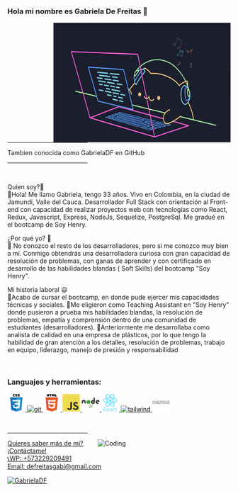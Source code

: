 ### Hola mi nombre es Gabriela De Freitas 👋
<a target="_blank" align="center">
  <img align="right" top="500" height="270" width="400" alt="GIF" src="https://github.com/SophieNguyen113/SophieNguyen113/blob/main/Sophie%20Nguyen%20-%20CatCat.gif">
  
</a>

<hr width="36%" >
 Tambien conocida como GabrielaDF en GitHub
<br>
<hr width="36%" >
<br>

Quien soy?👀
<br>
🔸Hola! Me llamo Gabriela, tengo 33 años. Vivo en Colombia, en la ciudad de Jamundí, Valle del Cauca.
 Desarrollador Full Stack con orientación al Front-end con capacidad de realizar proyectos web con tecnologías como React, Redux, Javascript, Express, NodeJs, Sequelize, PostgreSql. Me gradué en el bootcamp de Soy Henry.

¿Por qué yo? 🦾
<br>
🔸 No conozco el resto de los desarrolladores, pero si me conozco muy bien a mí. Conmigo obtendrás una desarrolladora curiosa con gran capacidad de resolución de problemas, con ganas de aprender y con certificado en desarrollo de las habilidades blandas ( Soft Skills) del bootcamp "Soy Henry".

Mi historia laboral 😃
<br>
🔸Acabo de cursar el bootcamp, en donde pude ejercer mis capacidades técnicas y sociales.
🔸Me eligieron como Teaching Assistant en "Soy Henry" donde pusieron a prueba mis habilidades blandas, la resolución de problemas, empatía y comprensión dentro de una comunidad de estudiantes (desarrolladores).
🔸Anteriormente me desarrollaba como analista de calidad en una empresa de plásticos, por lo que tengo la habilidad de gran atención a los detalles, resolución de problemas, trabajo en equipo, liderazgo, manejo de presión y responsabilidad 


 
<br>
<h3 align="left">Languajes y herramientas:</h3>
<p align="left">  <a href="https://www.w3schools.com/css/" target="_blank" rel="noreferrer"> <img src="https://raw.githubusercontent.com/devicons/devicon/master/icons/css3/css3-original-wordmark.svg" alt="css3" width="40" height="40"/> </a> <a href="https://git-scm.com/" target="_blank" rel="noreferrer"> <img src="https://www.vectorlogo.zone/logos/git-scm/git-scm-icon.svg" alt="git" width="40" height="40"/> </a> <a href="https://www.w3.org/html/" target="_blank" rel="noreferrer"> <img src="https://raw.githubusercontent.com/devicons/devicon/master/icons/html5/html5-original-wordmark.svg" alt="html5" width="40" height="40"/> </a> <a href="https://developer.mozilla.org/en-US/docs/Web/JavaScript" target="_blank" rel="noreferrer"> <img src="https://raw.githubusercontent.com/devicons/devicon/master/icons/javascript/javascript-original.svg" alt="javascript" width="40" height="40"/> </a>   </a> <a href="https://nodejs.org" target="_blank" rel="noreferrer"> <img src="https://raw.githubusercontent.com/devicons/devicon/master/icons/nodejs/nodejs-original-wordmark.svg" alt="nodejs" width="40" height="40"/> </a>  <a href="https://reactjs.org/" target="_blank" rel="noreferrer"> <img src="https://raw.githubusercontent.com/devicons/devicon/master/icons/react/react-original-wordmark.svg" alt="react" width="40" height="40"/> </a> <a href="https://tailwindcss.com/" target="_blank" rel="noreferrer"> <img src="https://www.vectorlogo.zone/logos/tailwindcss/tailwindcss-icon.svg" alt="tailwind" width="40" height="40"/> </a> <a href="https://expressjs.com" target="_blank" rel="noreferrer"> <img src="https://raw.githubusercontent.com/devicons/devicon/master/icons/express/express-original-wordmark.svg" alt="express" width="40" height="40" badground="white"/></p><br>


<hr width="36%" >


<img align="right" alt="Coding" width="300" src="https://cdn.dribbble.com/users/1277312/screenshots/14733298/media/39b1045e593737587dd60e42c8422d1f.gif" >


Quieres saber más de mí? 
<br>
¡Contáctame!
<br>
📞WP: +573229209491
<br>
Email: defreitasgabi@gmail.com

<p align="left">
<a href="https://www.linkedin.com/in/gabriela-de-freitas-90529b121/" target="blank"><img align="center" src="https://raw.githubusercontent.com/rahuldkjain/github-profile-readme-generator/master/src/images/icons/Social/linked-in-alt.svg" alt="GabrielaDF" height="30" width="40" /></a>
<!--
**gabrielaDF/GabrielaDF** is a ✨ _special_ ✨ repository because its `README.md` (this file) appears on your GitHub profile.

Here are some ideas to get you started:

- 🔭 I’m currently working on ...
- 🌱 I’m currently learning ...
- 👯 I’m looking to collaborate on ...
- 🤔 I’m looking for help with ...
- 💬 Ask me about ...
- 📫 How to reach me: ...
- 😄 Pronouns: ...
- ⚡ Fun fact: ...
-->
